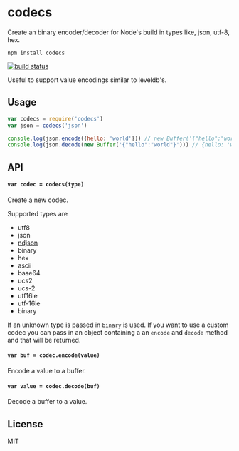 # codecs

Create an binary encoder/decoder for Node's build in types like, json, utf-8, hex.

```
npm install codecs
```

[![build status](http://img.shields.io/travis/mafintosh/codecs.svg?style=flat)](http://travis-ci.org/mafintosh/codecs)

Useful to support value encodings similar to leveldb's.

## Usage

``` js
var codecs = require('codecs')
var json = codecs('json')

console.log(json.encode({hello: 'world'})) // new Buffer('{"hello":"world"}')
console.log(json.decode(new Buffer('{"hello":"world"}'))) // {hello: 'world'}
```

## API

#### `var codec = codecs(type)`

Create a new codec.

Supported types are

* utf8
* json
* [ndjson](http://ndjson.org/)
* binary
* hex
* ascii
* base64
* ucs2
* ucs-2
* utf16le
* utf-16le
* binary

If an unknown type is passed in `binary` is used.
If you want to use a custom codec you can pass in an object containing a an `encode` and `decode` method and that will be returned.

#### `var buf = codec.encode(value)`

Encode a value to a buffer.

#### `var value = codec.decode(buf)`

Decode a buffer to a value.

## License

MIT
